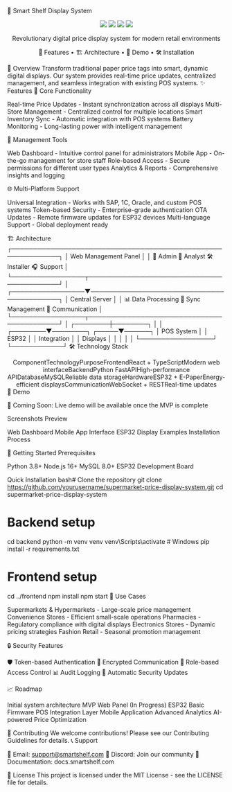 🛒 Smart Shelf Display System
<div align="center">
<img src="https://img.shields.io/badge/Status-In%20Development-orange" />
<img src="https://img.shields.io/badge/Version-1.0.0-blue" />
<img src="https://img.shields.io/badge/License-MIT-green" />
<img src="https://img.shields.io/badge/Platform-ESP32-red" />

<p>Revolutionary digital price display system for modern retail environments</p>
🚀 Features • 🏗️ Architecture • 📱 Demo • 🛠️ Installation
</div>

🌟 Overview
Transform traditional paper price tags into smart, dynamic digital displays. Our system provides real-time price updates, centralized management, and seamless integration with existing POS systems.
✨ Features
🎯 Core Functionality

Real-time Price Updates - Instant synchronization across all displays
Multi-Store Management - Centralized control for multiple locations
Smart Inventory Sync - Automatic integration with POS systems
Battery Monitoring - Long-lasting power with intelligent management

🔧 Management Tools

Web Dashboard - Intuitive control panel for administrators
Mobile App - On-the-go management for store staff
Role-based Access - Secure permissions for different user types
Analytics & Reports - Comprehensive insights and logging

🌐 Multi-Platform Support

Universal Integration - Works with SAP, 1C, Oracle, and custom POS systems
Token-based Security - Enterprise-grade authentication
OTA Updates - Remote firmware updates for ESP32 devices
Multi-language Support - Global deployment ready

🏗️ Architecture
┌─────────────────────────────────────────────────────────────┐
│                    Web Management Panel                     │
│  🔐 Admin  👥 Analyst  🛠️ Installer  🎧 Support           │
└─────────────────┬───────────────────────────────────────────┘
                  │
┌─────────────────▼───────────────────────────────────────────┐
│                   Central Server                            │
│  📊 Data Processing  🔄 Sync Management  📡 Communication  │
└─────────────────┬───────────────────────────────────────────┘
                  │
         ┌────────┼────────┐
         │                 │
┌────────▼────────┐ ┌─────▼──────┐
│   POS System    │ │   ESP32    │
│   Integration   │ │  Displays  │
│                 │ │            │
└─────────────────┘ └────────────┘
🛠️ Technology Stack
<div align="center">
ComponentTechnologyPurposeFrontendReact + TypeScriptModern web interfaceBackendPython FastAPIHigh-performance APIDatabaseMySQLReliable data storageHardwareESP32 + E-PaperEnergy-efficient displaysCommunicationWebSocket + RESTReal-time updates
</div>
📱 Demo

🚧 Coming Soon: Live demo will be available once the MVP is complete

Screenshots Preview

 Web Dashboard
 Mobile App Interface
 ESP32 Display Examples
 Installation Process

🚀 Getting Started
Prerequisites

Python 3.8+
Node.js 16+
MySQL 8.0+
ESP32 Development Board

Quick Installation
bash# Clone the repository
git clone https://github.com/yourusername/supermarket-price-display-system.git
cd supermarket-price-display-system

# Backend setup
cd backend
python -m venv venv
venv\Scripts\activate  # Windows
pip install -r requirements.txt

# Frontend setup
cd ../frontend
npm install
npm start
🏪 Use Cases

Supermarkets & Hypermarkets - Large-scale price management
Convenience Stores - Efficient small-scale operations
Pharmacies - Regulatory compliance with digital displays
Electronics Stores - Dynamic pricing strategies
Fashion Retail - Seasonal promotion management

🔒 Security Features

🛡️ Token-based Authentication
🔐 Encrypted Communication
🎯 Role-based Access Control
📊 Audit Logging
🔄 Automatic Security Updates

📈 Roadmap

 Initial system architecture
 MVP Web Panel (In Progress)
 ESP32 Basic Firmware
 POS Integration Layer
 Mobile Application
 Advanced Analytics
 AI-powered Price Optimization

🤝 Contributing
We welcome contributions! Please see our Contributing Guidelines for details.
📞 Support

📧 Email: support@smartshelf.com
💬 Discord: Join our community
📖 Documentation: docs.smartshelf.com

📄 License
This project is licensed under the MIT License - see the LICENSE file for details.

<div align="center">

</div>
